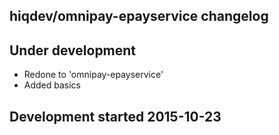 hiqdev/omnipay-epayservice changelog
------------------------------------

## Under development

- Redone to 'omnipay-epayservice'
- Added basics

## Development started 2015-10-23

